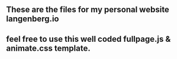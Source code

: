 ## These are the files for my personal website langenberg.io

## feel free to use this well coded fullpage.js & animate.css template.
